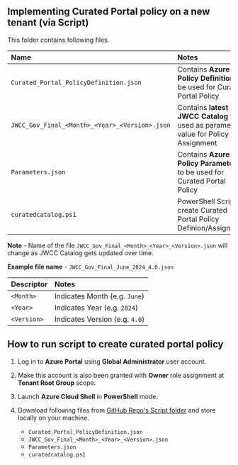 ## Implementing Curated Portal policy on a new tenant (via Script) 

This folder contains following files.

|  Name                                           |  Notes                                                                                  |
|:------------------------------------------------|:----------------------------------------------------------------------------------------|
| `Curated_Portal_PolicyDefinition.json`          | Contains **Azure Policy Definition** to be used for Curated Portal Policy               |
| `JWCC_Gov_Final_<Month>_<Year>_<Version>.json`  | Contains **latest JWCC Catalog** to be used as parameter value for Policy Assignment    |
| `Parameters.json`                               | Contains **Azure Policy Parameters** to be used for Curated Portal Policy               |
| `curatedcatalog.ps1`                            | PowerShell Script to create Curated Portal Policy Definion/Assignment                   |

**Note** - Name of the file `JWCC_Gov_Final_<Month>_<Year>_<Version>.json` will change as JWCC Catalog gets updated over time.

**Example file name** - `JWCC_Gov_Final_June_2024_4.0.json`

|  Descriptor |  Notes                         |
|:------------|:-------------------------------|
| `<Month>`   | Indicates Month (e.g. `June`)  |
| `<Year>`    | Indicates Year (e.g. `2024`)   |
| `<Version>` | Indicates Version (e.g. `4.0`) |


## How to run script to create curated portal policy

1. Log in to **Azure Portal** using **Global Administrator** user account.

2. Make this account is also been granted with **Owner** role assignment at **Tenant Root Group** scope.

3. Launch **Azure Cloud Shell** in **PowerShell** mode.

4. Download following files from [GitHub Repo's Script folder](https://github.com/Azure/jwcc-curated-portal/tree/main/Azure%20Government/AzurePolicyFiles-CuratedPortal/Script) and store locally on your machine.

    - `Curated_Portal_PolicyDefinition.json`
    - `JWCC_Gov_Final_<Month>_<Year>_<Version>.json`
    - `Parameters.json`
    - `curatedcatalog.ps1`
